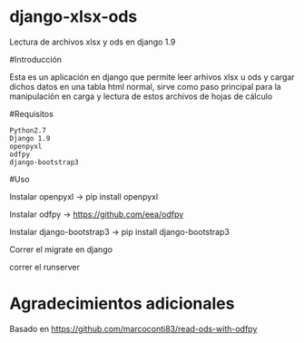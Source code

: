 # django-xlsx-ods
Lectura de archivos xlsx y ods en django 1.9

#Introducción

Esta es un aplicación en django que permite leer arhivos xlsx u ods y cargar dichos datos en una tabla html normal, 
sirve como paso principal para la manipulación en carga y lectura de estos archivos de hojas de cálculo

#Requisitos

```
Python2.7
Django 1.9
openpyxl
odfpy
django-bootstrap3
```

#Uso

Instalar openpyxl -> pip install openpyxl

Instalar odfpy -> https://github.com/eea/odfpy

Instalar django-bootstrap3 -> pip install django-bootstrap3

Correr el migrate en django

correr el runserver

# Agradecimientos adicionales

Basado en https://github.com/marcoconti83/read-ods-with-odfpy
